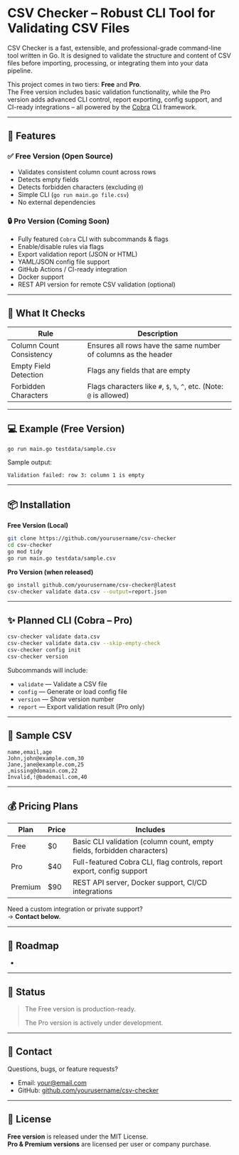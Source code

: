 # CSV Checker – Robust CLI Tool for Validating CSV Files

CSV Checker is a fast, extensible, and professional-grade command-line tool written in Go. It is designed to validate the structure and content of CSV files before importing, processing, or integrating them into your data pipeline.

This project comes in two tiers: **Free** and **Pro**.\
The Free version includes basic validation functionality, while the Pro version adds advanced CLI control, report exporting, config support, and CI-ready integrations – all powered by the [Cobra](https://github.com/spf13/cobra) CLI framework.

---

## 🚀 Features

### ✅ Free Version (Open Source)

- Validates consistent column count across rows
- Detects empty fields
- Detects forbidden characters (excluding `@`)
- Simple CLI (`go run main.go file.csv`)
- No external dependencies

### 🔒 Pro Version (Coming Soon)

- Fully featured `Cobra` CLI with subcommands & flags
- Enable/disable rules via flags
- Export validation report (JSON or HTML)
- YAML/JSON config file support
- GitHub Actions / CI-ready integration
- Docker support
- REST API version for remote CSV validation (optional)

---

## 🧐 What It Checks

| Rule                     | Description                                                           |
| ------------------------ | --------------------------------------------------------------------- |
| Column Count Consistency | Ensures all rows have the same number of columns as the header        |
| Empty Field Detection    | Flags any fields that are empty                                       |
| Forbidden Characters     | Flags characters like `#`, `$`, `%`, `^`, etc. (Note: `@` is allowed) |

---

## 💻 Example (Free Version)

```bash
go run main.go testdata/sample.csv
```

Sample output:

```
Validation failed: row 3: column 1 is empty
```

---

## 📦 Installation

**Free Version (Local)**

```bash
git clone https://github.com/yourusername/csv-checker
cd csv-checker
go mod tidy
go run main.go testdata/sample.csv
```

**Pro Version (when released)**

```bash
go install github.com/yourusername/csv-checker@latest
csv-checker validate data.csv --output=report.json
```

---

## ✨ Planned CLI (Cobra – Pro)

```bash
csv-checker validate data.csv
csv-checker validate data.csv --skip-empty-check
csv-checker config init
csv-checker version
```

Subcommands will include:

- `validate` — Validate a CSV file
- `config` — Generate or load config file
- `version` — Show version number
- `report` — Export validation result (Pro only)

---

## 🧪 Sample CSV

```csv
name,email,age
John,john@example.com,30
Jane,jane@example.com,25
,missing@domain.com,22
Invalid,!@bademail.com,40
```

---

## 💰 Pricing Plans

| Plan    | Price | Includes                                                                |
| ------- | ----- | ----------------------------------------------------------------------- |
| Free    | \$0   | Basic CLI validation (column count, empty fields, forbidden characters) |
| Pro     | \$40  | Full-featured Cobra CLI, flag controls, report export, config support   |
| Premium | \$90  | REST API server, Docker support, CI/CD integrations                     |

Need a custom integration or private support?\
→ **Contact below.**

---

## 🦾 Roadmap

-

---

## 📅 Status

> The Free version is production-ready.
>
> The Pro version is actively under development.

---

## 📧 Contact

Questions, bugs, or feature requests?

- Email: [your@email.com](mailto\:your@email.com)
- GitHub: [github.com/yourusername/csv-checker](https://github.com/yourusername/csv-checker)

---

## 📄 License

**Free version** is released under the MIT License.\
**Pro & Premium versions** are licensed per user or company purchase.

